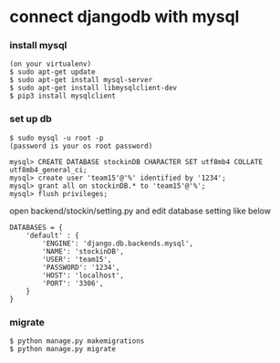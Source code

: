 # connect djangodb with mysql

### install mysql
```
(on your virtualenv)
$ sudo apt-get update
$ sudo apt-get install mysql-server
$ sudo apt-get install libmysqlclient-dev
$ pip3 install mysqlclient
```

### set up db
```
$ sudo mysql -u root -p
(password is your os root password)

mysql> CREATE DATABASE stockinDB CHARACTER SET utf8mb4 COLLATE utf8mb4_general_ci;
mysql> create user 'team15'@'%' identified by '1234';
mysql> grant all on stockinDB.* to 'team15'@'%';
mysql> flush privileges;
```

open backend/stockin/setting.py
and edit database setting like below
```
DATABASES = {
    'default' : {
        'ENGINE': 'django.db.backends.mysql',    
        'NAME': 'stockinDB',                     
        'USER': 'team15',                          
        'PASSWORD': '1234',                  
        'HOST': 'localhost',                     
        'PORT': '3306',                          
    }
}
```
### migrate
```
$ python manage.py makemigrations
$ python manage.py migrate
```



    
